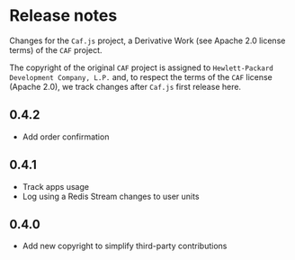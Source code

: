# Release notes

Changes for the `Caf.js` project, a Derivative Work (see Apache 2.0 license terms) of the `CAF` project.

The  copyright of the original `CAF` project is assigned to `Hewlett-Packard Development Company, L.P.` and, to respect the terms of the `CAF` license (Apache 2.0), we track changes after `Caf.js` first release here.

## 0.4.2
 - Add order confirmation

## 0.4.1
 - Track apps usage
 - Log using a Redis Stream changes to user units

## 0.4.0
 - Add new copyright to simplify third-party contributions
